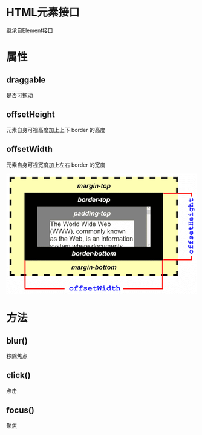 # HTML元素接口

继承自Element接口

# 属性

## draggable

是否可拖动

## offsetHeight

元素自身可视高度加上上下 border 的高度

## offsetWidth

元素自身可视宽度加上左右 border 的宽度

![](.\img\offsetWidth.png)

## 

# 方法

## blur()

移除焦点

## click()

点击

## focus()

聚焦

